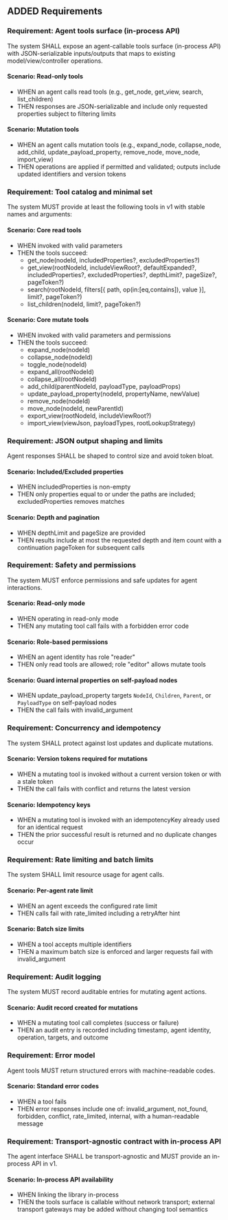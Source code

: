 ## ADDED Requirements

### Requirement: Agent tools surface (in-process API)
The system SHALL expose an agent-callable tools surface (in-process API) with JSON-serializable inputs/outputs that maps to existing model/view/controller operations.

#### Scenario: Read-only tools
- WHEN an agent calls read tools (e.g., get_node, get_view, search, list_children)
- THEN responses are JSON-serializable and include only requested properties subject to filtering limits

#### Scenario: Mutation tools
- WHEN an agent calls mutation tools (e.g., expand_node, collapse_node, add_child, update_payload_property, remove_node, move_node, import_view)
- THEN operations are applied if permitted and validated; outputs include updated identifiers and version tokens

### Requirement: Tool catalog and minimal set
The system MUST provide at least the following tools in v1 with stable names and arguments:

#### Scenario: Core read tools
- WHEN invoked with valid parameters
- THEN the tools succeed:
  - get_node(nodeId, includedProperties?, excludedProperties?)
  - get_view(rootNodeId, includeViewRoot?, defaultExpanded?, includedProperties?, excludedProperties?, depthLimit?, pageSize?, pageToken?)
  - search(rootNodeId, filters[{ path, op(in:[eq,contains]), value }], limit?, pageToken?)
  - list_children(nodeId, limit?, pageToken?)

#### Scenario: Core mutate tools
- WHEN invoked with valid parameters and permissions
- THEN the tools succeed:
  - expand_node(nodeId)
  - collapse_node(nodeId)
  - toggle_node(nodeId)
  - expand_all(rootNodeId)
  - collapse_all(rootNodeId)
  - add_child(parentNodeId, payloadType, payloadProps)
  - update_payload_property(nodeId, propertyName, newValue)
  - remove_node(nodeId)
  - move_node(nodeId, newParentId)
  - export_view(rootNodeId, includeViewRoot?)
  - import_view(viewJson, payloadTypes, rootLookupStrategy)

### Requirement: JSON output shaping and limits
Agent responses SHALL be shaped to control size and avoid token bloat.

#### Scenario: Included/Excluded properties
- WHEN includedProperties is non-empty
- THEN only properties equal to or under the paths are included; excludedProperties removes matches

#### Scenario: Depth and pagination
- WHEN depthLimit and pageSize are provided
- THEN results include at most the requested depth and item count with a continuation pageToken for subsequent calls

### Requirement: Safety and permissions
The system MUST enforce permissions and safe updates for agent interactions.

#### Scenario: Read-only mode
- WHEN operating in read-only mode
- THEN any mutating tool call fails with a forbidden error code

#### Scenario: Role-based permissions
- WHEN an agent identity has role "reader"
- THEN only read tools are allowed; role "editor" allows mutate tools

#### Scenario: Guard internal properties on self-payload nodes
- WHEN update_payload_property targets `NodeId`, `Children`, `Parent`, or `PayloadType` on self-payload nodes
- THEN the call fails with invalid_argument

### Requirement: Concurrency and idempotency
The system SHALL protect against lost updates and duplicate mutations.

#### Scenario: Version tokens required for mutations
- WHEN a mutating tool is invoked without a current version token or with a stale token
- THEN the call fails with conflict and returns the latest version

#### Scenario: Idempotency keys
- WHEN a mutating tool is invoked with an idempotencyKey already used for an identical request
- THEN the prior successful result is returned and no duplicate changes occur

### Requirement: Rate limiting and batch limits
The system SHALL limit resource usage for agent calls.

#### Scenario: Per-agent rate limit
- WHEN an agent exceeds the configured rate limit
- THEN calls fail with rate_limited including a retryAfter hint

#### Scenario: Batch size limits
- WHEN a tool accepts multiple identifiers
- THEN a maximum batch size is enforced and larger requests fail with invalid_argument

### Requirement: Audit logging
The system MUST record auditable entries for mutating agent actions.

#### Scenario: Audit record created for mutations
- WHEN a mutating tool call completes (success or failure)
- THEN an audit entry is recorded including timestamp, agent identity, operation, targets, and outcome

### Requirement: Error model
Agent tools MUST return structured errors with machine-readable codes.

#### Scenario: Standard error codes
- WHEN a tool fails
- THEN error responses include one of: invalid_argument, not_found, forbidden, conflict, rate_limited, internal, with a human-readable message

### Requirement: Transport-agnostic contract with in-process API
The agent interface SHALL be transport-agnostic and MUST provide an in-process API in v1.

#### Scenario: In-process API availability
- WHEN linking the library in-process
- THEN the tools surface is callable without network transport; external transport gateways may be added without changing tool semantics


